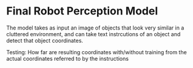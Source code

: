 # Final Robot Perception Model

The model takes as input an image of objects that look very similar in a cluttered environment, and can take text instrcutions of an object and detect that object 
coordinates. 

Testing: How far are resulting coordinates with/without training from the actual coordinates referred to by the instructions